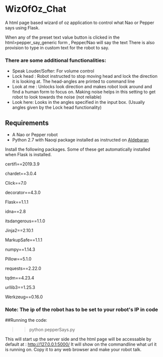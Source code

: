 # WizOfOz_Chat
A html page based wizard of oz application to control what Nao or Pepper says using Flask.

When any of the preset text value button is clicked in the html>pepper_say_generic form , Pepper/Nao will say the text 
There is also provision to type in custom text for the robot to say.

### There are some additional functionalities:
* Speak Louder/Softer: For volume control
* Lock head : Robot instructed to stop moving head and lock the direction it is looking at. The head-angles are printed to command line
* Look at me : Unlocks  look direction and makes robot look around and find a human form to focus on. Making noise helps in this setting to get robot to look towards the noise (not reliable)
* Look here: Looks in the angles specified in the input box. (Usually angles given by the Lock head functionality) 

## Requirements 
* A Nao or Pepper robot
* Python 2.7 with Naoqi package installed as instructed on [Aldebaran](http://doc.aldebaran.com/2-8/dev/python/install_guide.html#python-install-guide)

Install the following packages. Some of these get automatically installed when Flask is installed.

certifi==2019.3.9

chardet==3.0.4

Click==7.0

decorator==4.3.0

Flask==1.1.1

idna==2.8

itsdangerous==1.1.0

Jinja2==2.10.1

MarkupSafe==1.1.1

numpy==1.14.3

Pillow==5.1.0

requests==2.22.0

tqdm==4.23.4

urllib3==1.25.3

Werkzeug==0.16.0

### Note: The ip of the robot has to be set to your robot's IP in code

##Running the code:

>> python pepperSays.py

This will start up the server side and the html page will be accessable by default at : http://127.0.0.1:5000/
It will show on the commandline what url it is running on. Copy it to any web browser and make your robot talk.
